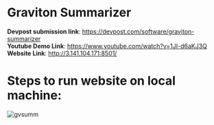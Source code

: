 # Graviton Summarizer 

**Devpost submission link**: https://devpost.com/software/graviton-summarizer <br>
**Youtube Demo Link**: https://www.youtube.com/watch?v=1JI-d6aKJ3Q <br>
**Website Link**: http://3.141.104.171:8501/ <br>

# Steps to run website on local machine:

![gvsumm](https://user-images.githubusercontent.com/50396375/133764271-8341183f-2ed4-4377-aca7-c8d91f269fb7.png)
